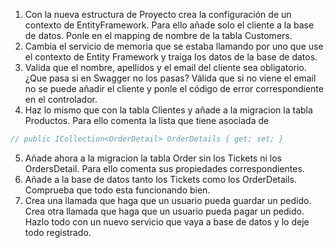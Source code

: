 1. Con la nueva estructura de Proyecto crea la configuración de un contexto de EntityFramework. Para ello añade solo el cliente a la base de datos. Ponle en el mapping de nombre de la tabla Customers.
2. Cambia el servicio de memoria que se estaba llamando por uno que use el contexto de Entity Framework y traiga los datos de la base de datos.
3. Valida que el nombre, apellidos y el email del cliente sea obligatorio. ¿Que pasa si en Swagger no los pasas? Válida que si no viene el email no se puede añadir el cliente y ponle el código de error correspondiente en el controlador.
4. Haz lo mismo que con la tabla Clientes y añade a la migracion la tabla Productos. Para ello comenta la lista que tiene asociada de 
```csharp
// public ICollection<OrderDetail> OrderDetails { get; set; }
```
5. Añade ahora a la migracion la tabla Order sin los Tickets ni los OrdersDetail. Para ello comenta sus propiedades correspondientes.
6. Añade a la base de datos tanto los Tickets como los OrderDetails. Comprueba que todo esta funcionando bien.
7. Crea una llamada que haga que un usuario pueda guardar un pedido. Crea otra llamada que haga que un usuario pueda pagar un pedido. Hazlo todo con un nuevo servicio que vaya a base de datos y lo deje todo registrado.
